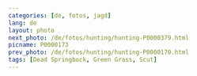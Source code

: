 ```yaml
---
categories: [de, fotos, jagd]
lang: de
layout: photo
next_photo: /de/fotos/hunting/hunting-P0000379.html
picname: P0000173
prev_photo: /de/fotos/hunting/hunting-P0000170.html
tags: [Dead Springbock, Green Grass, Scut]
---
```

